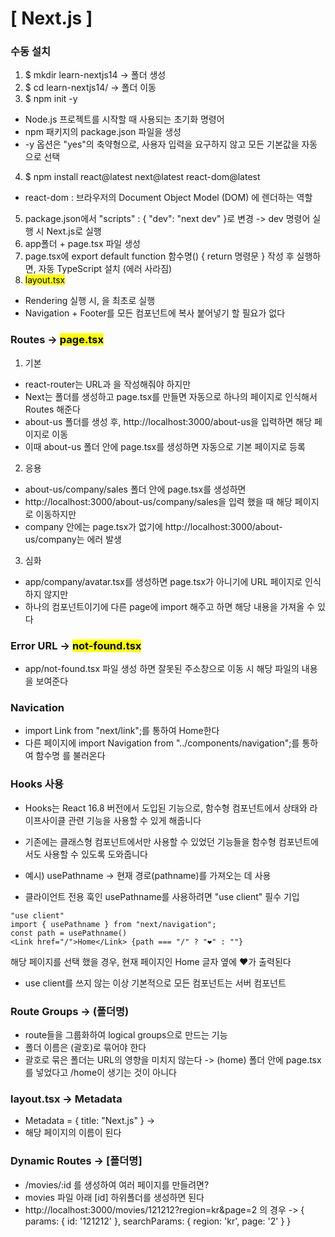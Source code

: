 # [ Next.js ]

### 수동 설치
1. $ mkdir learn-nextjs14 -> 폴더 생성
2. $ cd learn-nextjs14/ -> 폴더 이동
3. $ npm init -y 
  - Node.js 프로젝트를 시작할 때 사용되는 초기화 명령어
  - npm 패키지의 package.json 파일을 생성
  - -y 옵션은 "yes"의 축약형으로, 사용자 입력을 요구하지 않고 모든 기본값을 자동으로 선택
4. $ npm install react@latest next@latest react-dom@latest
  - react-dom : 브라우저의 Document Object Model (DOM) 에 렌더하는 역할
5. package.json에서 "scripts" : { "dev": "next dev" }로 변경 -> dev 명령어 실행 시 Next.js로 실행
6. app폴더 + page.tsx 파일 생성
7. page.tsx에 export default function 함수명() { return 명령문 } 작성 후 실행하면, 자동 TypeScript 설치 (에러 사라짐)
8. <mark> layout.tsx </mark>
  - Rendering 실행 시, <Layout><Layout/>을 최초로 실행
  - Navigation + Footer를 모든 컴포넌트에 복사 붙어넣기 할 필요가 없다

### Routes -> <mark> page.tsx </mark>
1. 기본
  - react-router는 URL과 <Home/>을 작성해줘야 하지만
  - Next는 폴더를 생성하고 page.tsx를 만들면 자동으로 하나의 페이지로 인식해서 Routes 해준다
  - about-us 폴더를 생성 후, http://localhost:3000/about-us을 입력하면 해당 페이지로 이동
  - 이때 about-us 폴더 안에 page.tsx를 생성하면 자동으로 기본 페이지로 등록
2. 응용
  - about-us/company/sales 폴더 안에 page.tsx를 생성하면
  - http://localhost:3000/about-us/company/sales을 입력 했을 때 해당 페이지로 이동하지만
  - company 안에는 page.tsx가 없기에 http://localhost:3000/about-us/company는 에러 발생
3. 심화
  - app/company/avatar.tsx를 생성하면 page.tsx가 아니기에 URL 페이지로 인식하지 않지만
  - 하나의 컴포넌트이기에 다른 page에 import 해주고 <Avatar/>하면 해당 내용을 가져올 수 있다

### Error URL -> <mark> not-found.tsx </mark>
- app/not-found.tsx 파일 생성 하면 잘못된 주소창으로 이동 시 해당 파일의 내용을 보여준다

### Navication
- import Link from "next/link";를 통하여 <Link href="/">Home</Link>한다
- 다른 페이지에 import Navigation from "../components/navigation";를 통하여 함수명 </Navication>를 불러온다

### Hooks 사용
- Hooks는 React 16.8 버전에서 도입된 기능으로, 함수형 컴포넌트에서 상태와 라이프사이클 관련 기능을 사용할 수 있게 해줍니다
- 기존에는 클래스형 컴포넌트에서만 사용할 수 있었던 기능들을 함수형 컴포넌트에서도 사용할 수 있도록 도와줍니다

- 예시) usePathname -> 현재 경로(pathname)를 가져오는 데 사용
- 클라이언트 전용 훅인 usePathname를 사용하려면 "use client" 필수 기입
```
"use client"
import { usePathname } from "next/navigation";
const path = usePathname()
<Link href="/">Home</Link> {path === "/" ? "❤" : ""}
```
해당 페이지를 선택 했을 경우, 현재 페이지인 Home 글자 옆에 ❤가 출력된다
- use client를 쓰지 않는 이상 기본적으로 모든 컴포넌트는 서버 컴포넌트

### Route Groups -> (폴더명)
- route들을 그룹화하여 logical groups으로 만드는 기능
- 폴더 이름은 (괄호)로 묶어야 한다
- 괄호로 묶은 폴더는 URL의 영향을 미치지 않는다
  -> (home) 폴더 안에 page.tsx를 넣었다고 /home이 생기는 것이 아니다

### layout.tsx -> Metadata
- Metadata = { title: "Next.js" } -> <title>Next.js</title>
- 해당 페이지의 이름이 된다

### Dynamic Routes -> [폴더명]
- /movies/:id 를 생성하여 여러 페이지를 만들려면?
- movies 파일 아래 [id] 하위폴더를 생성하면 된다
- http://localhost:3000/movies/121212?region=kr&page=2 의 경우
  -> { params: { id: '121212' }, searchParams: { region: 'kr', page: '2' } }